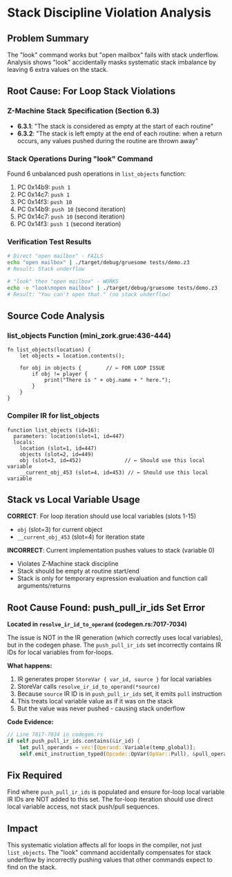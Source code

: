 # Stack Discipline Violation Analysis

## Problem Summary

The "look" command works but "open mailbox" fails with stack underflow. Analysis shows "look" accidentally masks systematic stack imbalance by leaving 6 extra values on the stack.

## Root Cause: For Loop Stack Violations

### Z-Machine Stack Specification (Section 6.3)

- **6.3.1**: "The stack is considered as empty at the start of each routine"
- **6.3.2**: "The stack is left empty at the end of each routine: when a return occurs, any values pushed during the routine are thrown away"

### Stack Operations During "look" Command

Found 6 unbalanced push operations in `list_objects` function:

1. PC 0x14b9: `push 1`
2. PC 0x14c7: `push 1`
3. PC 0x14f3: `push 10`
4. PC 0x14b9: `push 10` (second iteration)
5. PC 0x14c7: `push 10` (second iteration)
6. PC 0x14f3: `push 1` (second iteration)

### Verification Test Results

```bash
# Direct "open mailbox" - FAILS
echo "open mailbox" | ./target/debug/gruesome tests/demo.z3
# Result: Stack underflow

# "look" then "open mailbox" - WORKS
echo -e "look\nopen mailbox" | ./target/debug/gruesome tests/demo.z3
# Result: "You can't open that." (no stack underflow)
```

## Source Code Analysis

### list_objects Function (mini_zork.grue:436-444)

```grue
fn list_objects(location) {
    let objects = location.contents();

    for obj in objects {        // ← FOR LOOP ISSUE
        if obj != player {
            print("There is " + obj.name + " here.");
        }
    }
}
```

### Compiler IR for list_objects

```
function list_objects (id=16):
  parameters: location(slot=1, id=447)
  locals:
    location (slot=1, id=447)
    objects (slot=2, id=449)
    obj (slot=3, id=452)              // ← Should use this local variable
    __current_obj_453 (slot=4, id=453) // ← Should use this local variable
```

## Stack vs Local Variable Usage

**CORRECT**: For loop iteration should use local variables (slots 1-15)
- `obj` (slot=3) for current object
- `__current_obj_453` (slot=4) for iteration state

**INCORRECT**: Current implementation pushes values to stack (variable 0)
- Violates Z-Machine stack discipline
- Stack should be empty at routine start/end
- Stack is only for temporary expression evaluation and function call arguments/returns

## Root Cause Found: push_pull_ir_ids Set Error

**Located in `resolve_ir_id_to_operand` (codegen.rs:7017-7034)**

The issue is NOT in the IR generation (which correctly uses local variables), but in the codegen phase. The `push_pull_ir_ids` set incorrectly contains IR IDs for local variables from for-loops.

**What happens:**
1. IR generates proper `StoreVar { var_id, source }` for local variables
2. StoreVar calls `resolve_ir_id_to_operand(*source)`
3. Because `source` IR ID is in `push_pull_ir_ids` set, it emits `pull` instruction
4. This treats local variable value as if it was on the stack
5. But the value was never pushed - causing stack underflow

**Code Evidence:**
```rust
// Line 7017-7034 in codegen.rs
if self.push_pull_ir_ids.contains(&ir_id) {
    let pull_operands = vec![Operand::Variable(temp_global)];
    self.emit_instruction_typed(Opcode::OpVar(OpVar::Pull), &pull_operands, None, None)?;
```

## Fix Required

Find where `push_pull_ir_ids` is populated and ensure for-loop local variable IR IDs are NOT added to this set. The for-loop iteration should use direct local variable access, not stack push/pull sequences.

## Impact

This systematic violation affects all for loops in the compiler, not just `list_objects`. The "look" command accidentally compensates for stack underflow by incorrectly pushing values that other commands expect to find on the stack.